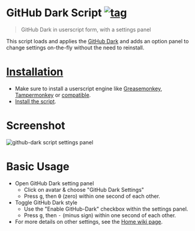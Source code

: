 # GitHub Dark Script [![tag](https://img.shields.io/github/tag/StylishThemes/GitHub-Dark-Script.svg)](https://github.com/StylishThemes/GitHub-Dark-Script/tags)
> GitHub Dark in userscript form, with a settings panel

This script loads and applies the [GitHub Dark](https://github.com/StylishThemes/GitHub-Dark) and adds an option panel to change settings on-the-fly without the need to reinstall.

# [Installation](https://github.com/StylishThemes/GitHub-Dark-Script/wiki/Install)
- Make sure to install a userscript engine like [Greasemonkey](https://addons.mozilla.org/en-US/firefox/addon/greasemonkey/), [Tampermonkey](https://chrome.google.com/webstore/detail/tampermonkey/dhdgffkkebhmkfjojejmpbldmpobfkfo) or [compatible](https://github.com/StylishThemes/GitHub-Dark-Script/wiki/Install).
- [Install the script](https://raw.githubusercontent.com/StylishThemes/GitHub-Dark-Script/master/github-dark-script.user.js).

# Screenshot

![github-dark script settings panel](https://cloud.githubusercontent.com/assets/136959/11998957/951061c0-aa79-11e5-87aa-2dec4afcca1f.png)

# Basic Usage

* Open GitHub Dark setting panel
  * Click on avatar &amp; choose "GitHub Dark Settings"
  * Press <kbd>g</kbd>, then <kbd>0</kbd> (zero) within one second of each other.
* Toggle GitHub Dark style
  * Use the "Enable GitHub-Dark" checkbox within the settings panel.
  * Press <kbd>g</kbd>, then <kbd>-</kbd> (minus sign) within one second of each other.
* For more details on other settings, see the [Home wiki page](https://github.com/StylishThemes/GitHub-Dark-Script/wiki).